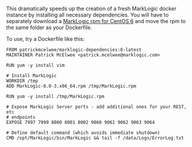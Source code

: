 This dramatically speeds up the creation of a fresh MarkLogic docker instance
by installing all necessary dependencies. You will have to separately download
a [MarkLogic rpm for CentOS 6](https://developer.marklogic.com/products) and
move the rpm to the same folder as your Dockerfile.

To use, try a Dockerfile like this:

```
FROM patrickmcelwee/marklogic-dependencies:8-latest
MAINTAINER Patrick McElwee <patrick.mcelwee@marklogic.com>

RUN yum -y install vim

# Install MarkLogic
WORKDIR /tmp
ADD MarkLogic-8.0-3.x86_64.rpm /tmp/MarkLogic.rpm

RUN yum -y install /tmp/MarkLogic.rpm

# Expose MarkLogic Server ports - add additional ones for your REST, etc
# endpoints
EXPOSE 7997 7999 8000 8001 8002 9060 9061 9062 9063 9064

# Define default command (which avoids immediate shutdown)
CMD /opt/MarkLogic/bin/MarkLogic && tail -f /data/Logs/ErrorLog.txt
```
